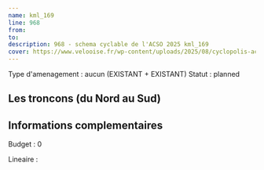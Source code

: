 ```yaml
---
name: kml_169 
line: 968
from: 
to:  
description: 968 - schema cyclable de l'ACSO 2025 kml_169 
cover: https://www.velooise.fr/wp-content/uploads/2025/08/cyclopolis-acso-968.jpg
---
```

Type d'amenagement : aucun (EXISTANT + EXISTANT)
Statut : planned
## Les troncons (du Nord au Sud)

## Informations complementaires

Budget  : 0 

Lineaire :

